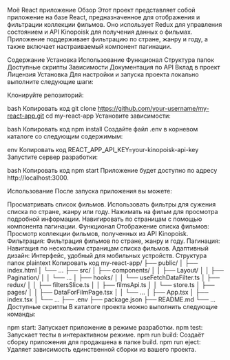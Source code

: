 Моё React приложение
Обзор
Этот проект представляет собой приложение на базе React, предназначенное для отображения и фильтрации коллекции фильмов. Оно использует Redux для управления состоянием и API Kinopoisk для получения данных о фильмах. Приложение поддерживает фильтрацию по стране, жанру и году, а также включает настраиваемый компонент пагинации.

Содержание
Установка
Использование
Функционал
Структура папок
Доступные скрипты
Зависимости
Документация по API
Вклад в проект
Лицензия
Установка
Для настройки и запуска проекта локально выполните следующие шаги:

Клонируйте репозиторий:

bash
Копировать код
git clone https://github.com/your-username/my-react-app.git
cd my-react-app
Установите зависимости:

bash
Копировать код
npm install
Создайте файл .env в корневом каталоге со следующим содержимым:

env
Копировать код
REACT_APP_API_KEY=your-kinopoisk-api-key
Запустите сервер разработки:

bash
Копировать код
npm start
Приложение будет доступно по адресу http://localhost:3000.

Использование
После запуска приложения вы можете:

Просматривать список фильмов.
Использовать фильтры для сужения списка по стране, жанру или году.
Нажимать на фильм для просмотра подробной информации.
Навигировать по страницам с помощью компонента пагинации.
Функционал
Отображение списка фильмов: Просмотр коллекции фильмов, полученных из API Kinopoisk.
Фильтрация: Фильтрация фильмов по стране, жанру и году.
Пагинация: Навигация по нескольким страницам списка фильмов.
Адаптивный дизайн: Интерфейс, удобный для мобильных устройств.
Структура папок
plaintext
Копировать код
my-react-app/
├── public/
│   ├── index.html
│   └── ...
├── src/
│   ├── components/
│   │   ├── Layout/
│   │   ├── Pagination/
│   │   └── ...
│   ├── hooks/
│   │   └── useFetchDataFilter.ts
│   ├── redux/
│   │   ├── filtersSlice.ts
│   │   ├── filmsApi.ts
│   │   └── store.ts
│   ├── pages/
│   │   ├── DataForFilmPage.tsx
│   │   └── ...
│   ├── App.tsx
│   ├── index.tsx
│   └── ...
├── .env
├── package.json
├── README.md
└── ...
Доступные скрипты
В каталоге проекта можно выполнить следующие команды:

npm start: Запускает приложение в режиме разработки.
npm test: Запускает тесты в интерактивном режиме.
npm run build: Создаёт сборку приложения для продакшена в папке build.
npm run eject: Удаляет зависимость единственной сборки из вашего проекта.